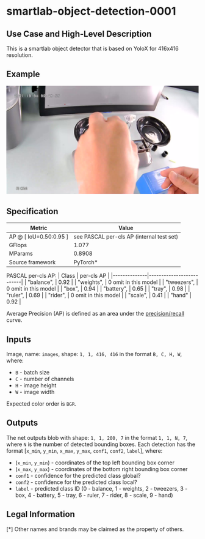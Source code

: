 # smartlab-object-detection-0001

## Use Case and High-Level Description

This is a smartlab object detector that is based on YoloX for 416x416 resolution.

## Example

![](./assets/frame0001.jpg)

## Specification

| Metric                          | Value                                     |
|---------------------------------|-------------------------------------------|
| AP @ [ IoU=0.50:0.95 ]          | see PASCAL per-cls AP (internal test set) |
| GFlops                          | 1.077                                     |
| MParams                         | 0.8908                                    |
| Source framework                | PyTorch\*                                 |

PASCAL per-cls AP:
|    Class     |       per-cls AP         |
|--------------|--------------------------|
|  "balance",  |    0.92                  |
|  "weights",  |    0 omit in this model  |
|  "tweezers", |    0 omit in this model  |
|  "box",      |    0.94                  |
|  "battery",  |    0.65                  |
|  "tray",     |    0.98                  |
|  "ruler",    |    0.69                  |
|  "rider",    |    0 omit in this model  |
|  "scale",    |    0.41                  |
|  "hand"      |    0.92                  |

Average Precision (AP) is defined as an area under
the [precision/recall](https://en.wikipedia.org/wiki/Precision_and_recall)
curve.

## Inputs

Image, name: `images`, shape: `1, 1, 416, 416` in the format `B, C, H, W`, where:

- `B` - batch size
- `C` - number of channels
- `H` - image height
- `W` - image width

Expected color order is `BGR`.

## Outputs

The net outputs blob with shape: `1, 1, 200, 7` in the format `1, 1, N, 7`, where `N` is the number of detected
bounding boxes. Each detection has the format [`x_min`, `y_min`, `x_max`, `y_max`, `conf1`, `conf2`, `label`], where:

- (`x_min`, `y_min`) - coordinates of the top left bounding box corner
- (`x_max`, `y_max`) - coordinates of the bottom right bounding box corner
- `conf1` - confidence for the predicted class global?
- `conf2` - confidence for the predicted class local?
- `label` - predicted class ID (0 - balance, 1 - weights, 2 - tweezers, 3 - box, 4 - battery, 5 - tray, 6 - ruler, 7 - rider, 8 - scale, 9 - hand)

## Legal Information

[*] Other names and brands may be claimed as the property of others.
